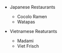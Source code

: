 * Japanese Restaurants
  * Cocolo Ramen
  * Watapas
  
* Vietnamese Reaturants
  * Madami
  * Viet Frisch
